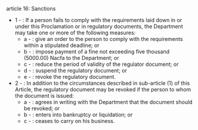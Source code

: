 article 16: Sanctions 

<ul>
			<li>1 - : If a person fails to comply with the requirements laid down in or under this Proclamation or in regulatory documents, the Department may take one or more of the following measures: <ul>
						<li>a - : give an order to the person to comply with the requirements within a stipulated deadline; or <ul>
						</ul></li>						<li>b - : impose payment of a fine not exceeding five thousand (5000.00) Nacfa to the Department; or <ul>
						</ul></li>						<li>c - : reduce the period of validity of the regulator document; or <ul>
						</ul></li>						<li>d - : suspend the regulatory document; or <ul>
						</ul></li>						<li>e - : revoke the regulatory document. <ul>
						</ul></li>			</ul></li>			<li>2 - : In addition to the circumstances described in sub-article (1) of this Article, the regulatory document may be revoked if the person to whom the document is issued: <ul>
						<li>a - : agrees in writing with the Department that the document should be revoked; or <ul>
						</ul></li>						<li>b - : enters into bankruptcy or liquidation; or<ul>
						</ul></li>						<li>c - : ceases to carry on his business.<ul>
						</ul></li>			</ul></li></ul>